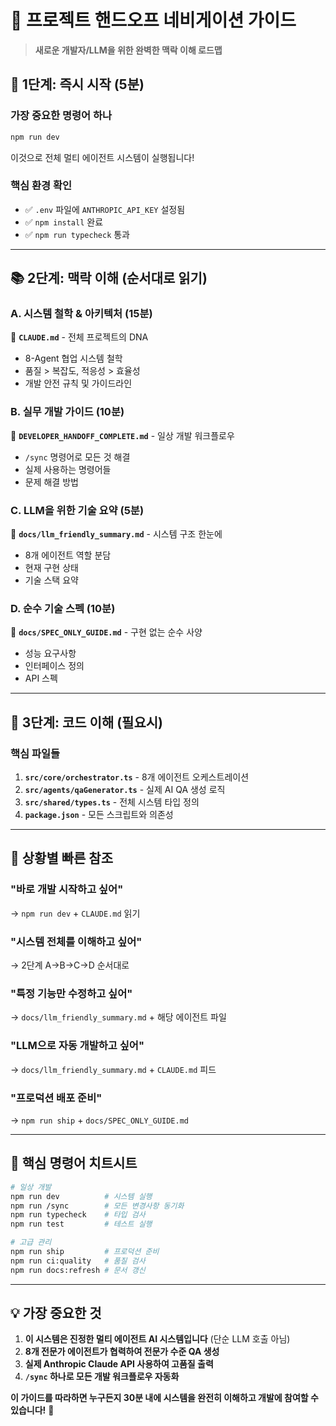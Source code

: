 # 🧭 프로젝트 핸드오프 네비게이션 가이드

> **새로운 개발자/LLM을 위한 완벽한 맥락 이해 로드맵**

## 🚀 **1단계: 즉시 시작 (5분)**

### 가장 중요한 명령어 하나
```bash
npm run dev
```
이것으로 전체 멀티 에이전트 시스템이 실행됩니다!

### 핵심 환경 확인
- ✅ `.env` 파일에 `ANTHROPIC_API_KEY` 설정됨
- ✅ `npm install` 완료
- ✅ `npm run typecheck` 통과

---

## 📚 **2단계: 맥락 이해 (순서대로 읽기)**

### A. 시스템 철학 & 아키텍처 (15분)
📖 **`CLAUDE.md`** - 전체 프로젝트의 DNA
- 8-Agent 협업 시스템 철학
- 품질 > 복잡도, 적응성 > 효율성
- 개발 안전 규칙 및 가이드라인

### B. 실무 개발 가이드 (10분)
📖 **`DEVELOPER_HANDOFF_COMPLETE.md`** - 일상 개발 워크플로우
- `/sync` 명령어로 모든 것 해결
- 실제 사용하는 명령어들
- 문제 해결 방법

### C. LLM을 위한 기술 요약 (5분)
📖 **`docs/llm_friendly_summary.md`** - 시스템 구조 한눈에
- 8개 에이전트 역할 분담
- 현재 구현 상태
- 기술 스택 요약

### D. 순수 기술 스펙 (10분)
📖 **`docs/SPEC_ONLY_GUIDE.md`** - 구현 없는 순수 사양
- 성능 요구사항
- 인터페이스 정의
- API 스펙

---

## 🔧 **3단계: 코드 이해 (필요시)**

### 핵심 파일들
1. **`src/core/orchestrator.ts`** - 8개 에이전트 오케스트레이션
2. **`src/agents/qaGenerator.ts`** - 실제 AI QA 생성 로직
3. **`src/shared/types.ts`** - 전체 시스템 타입 정의
4. **`package.json`** - 모든 스크립트와 의존성

---

## 🎯 **상황별 빠른 참조**

### "바로 개발 시작하고 싶어"
→ `npm run dev` + `CLAUDE.md` 읽기

### "시스템 전체를 이해하고 싶어"
→ 2단계 A→B→C→D 순서대로

### "특정 기능만 수정하고 싶어"
→ `docs/llm_friendly_summary.md` + 해당 에이전트 파일

### "LLM으로 자동 개발하고 싶어"
→ `docs/llm_friendly_summary.md` + `CLAUDE.md` 피드

### "프로덕션 배포 준비"
→ `npm run ship` + `docs/SPEC_ONLY_GUIDE.md`

---

## 🔗 **핵심 명령어 치트시트**

```bash
# 일상 개발
npm run dev          # 시스템 실행
npm run /sync        # 모든 변경사항 동기화
npm run typecheck    # 타입 검사
npm run test         # 테스트 실행

# 고급 관리
npm run ship         # 프로덕션 준비
npm run ci:quality   # 품질 검사
npm run docs:refresh # 문서 갱신
```

---

## 💡 **가장 중요한 것**

1. **이 시스템은 진정한 멀티 에이전트 AI 시스템입니다** (단순 LLM 호출 아님)
2. **8개 전문가 에이전트가 협력하여 전문가 수준 QA 생성**
3. **실제 Anthropic Claude API 사용하여 고품질 출력**
4. **`/sync` 하나로 모든 개발 워크플로우 자동화**

**이 가이드를 따라하면 누구든지 30분 내에 시스템을 완전히 이해하고 개발에 참여할 수 있습니다!** 🚀